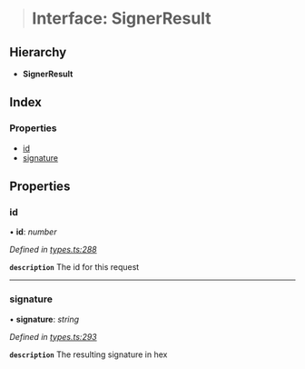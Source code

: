 > # Interface: SignerResult

## Hierarchy

* **SignerResult**

## Index

### Properties

* [id](_types_.signerresult.md#id)
* [signature](_types_.signerresult.md#signature)

## Properties

###  id

• **id**: *number*

*Defined in [types.ts:288](https://github.com/polkadot-js/api/blob/71d4a7e/packages/api/src/types.ts#L288)*

**`description`** The id for this request

___

###  signature

• **signature**: *string*

*Defined in [types.ts:293](https://github.com/polkadot-js/api/blob/71d4a7e/packages/api/src/types.ts#L293)*

**`description`** The resulting signature in hex